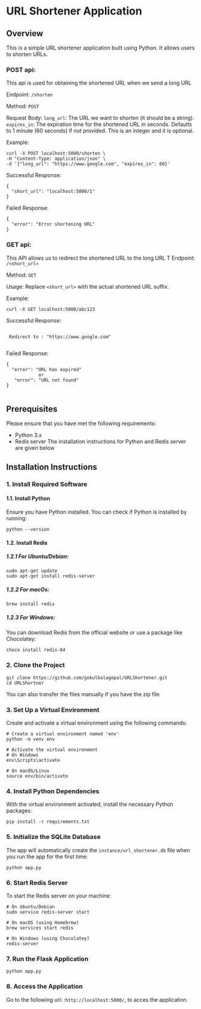 #  URL Shortener Application

## Overview
This is a simple URL shortener application built using Python. It allows users to shorten URLs.

### POST api: 
This api is used for obtaining the shortened URL when we send a long URL

Endpoint: `/shorten`

Method: `POST`

Request Body:
`long_url`: The URL we want to shorten (it should be a string).
`expires_in`: The expiration time for the shortened URL in seconds. Defaults to 1 minute (60 seconds) if not provided.
            This is an integer and it is optional.

Example:
```
curl -X POST localhost:5000/shorten \
-H "Content-Type: application/json" \
-d '{"long_url": "https://www.google.com", "expires_in": 60}'
```
Successful Response:
```
{
  "short_url": "localhost:5000/1"
}

```
Failed Response:
```
{
  "error": "Error shortening URL"
}

```

### GET api: 
This API allows us to redirect the shortened URL to the long URL
T
Endpoint: `/<short_url>`

Method: `GET`

Usage: Replace `<short_url>` with the actual shortened URL suffix.

Example:
```
curl -X GET localhost:5000/abc123

```


Successful Response:
```

 Redirect to : "https://www.google.com"


```


Failed Response:
```
{
  "error": "URL has expired" 
            or
   "error": "URL not found" 
}


```
## Prerequisites
Please ensure that you have met the following requirements:
- Python 3.x
- Redis server
The installation instructions for Python and Redis server are given below

## Installation Instructions

### 1. Install Required Software

#### 1.1. Install Python
Ensure you have Python installed. You can check if Python is installed by running:

```
python --version
```
#### 1.2. Install Redis

##### 1.2.1 For Ubuntu/Debian:
```
sudo apt-get update
sudo apt-get install redis-server
```
##### 1.2.2 For macOs:
```
brew install redis
```

##### 1.2.3 For Windows: 
You can download Redis from the official website or use a package like Chocolatey:

```
choco install redis-64
```

### 2. Clone the Project

```
git clone https://github.com/gokulbalagopal/URLShortener.git
cd URLShortner
```
You can also transfer the files manually if you have the zip file


### 3. Set Up a Virtual Environment
Create and activate a virtual environment using the following commands:

```
# Create a virtual environment named 'env'
python -m venv env

# Activate the virtual environment
# On Windows
env\Scripts\activate

# On macOS/Linux
source env/bin/activate

```

### 4. Install Python Dependencies
With the virtual environment activated, install the necessary Python packages:

```
pip install -r requirements.txt

```

### 5. Initialize the SQLite Database
The app will automatically create the `instance/url_shortener.db` file when you run the app for the first time:

```
python app.py
```


### 6. Start Redis Server
To start the Redis server on your machine:

```
# On Ubuntu/Debian
sudo service redis-server start

# On macOS (using Homebrew)
brew services start redis

# On Windows (using Chocolatey)
redis-server

```

### 7. Run the Flask Application

```
python app.py

```

### 8. Access the Application
Go to the following url: :`http://localhost:5000/`, to acces the application.

